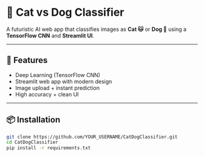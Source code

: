 # 🐾 Cat vs Dog Classifier

A futuristic AI web app that classifies images as **Cat 🐱** or **Dog 🐶** using a **TensorFlow CNN** and **Streamlit UI**.

---

## 🚀 Features
- Deep Learning (TensorFlow CNN)
- Streamlit web app with modern design
- Image upload + instant prediction
- High accuracy + clean UI

---

## 📦 Installation

```bash
git clone https://github.com/YOUR_USERNAME/CatDogClassifier.git
cd CatDogClassifier
pip install -r requirements.txt
